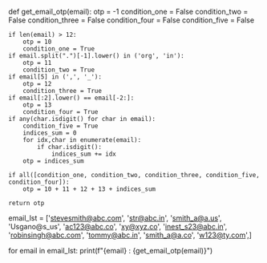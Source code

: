 def get_email_otp(email):
    otp = -1
    condition_one = False
    condition_two = False
    condition_three = False
    condition_four = False
    condition_five = False



    if len(email) > 12:
        otp = 10
        condition_one = True
    if email.split(".")[-1].lower() in ('org', 'in'):
        otp = 11
        condition_two = True
    if email[5] in (',', '_'):
        otp = 12
        condition_three = True
    if email[:2].lower() == email[-2:]:
        otp = 13
        condition_four = True
    if any(char.isdigit() for char in email):
        condition_five = True
        indices_sum = 0
        for idx,char in enumerate(email):
            if char.isdigit():
                indices_sum += idx
        otp = indices_sum

    if all([condition_one, condition_two, condition_three, condition_five, condition_four]):
        otp = 10 + 11 + 12 + 13 + indices_sum

    return otp

email_lst = ['stevesmith@abc.com',
             'str@abc.in',
             'smith_a@a.us',
             'Usgano@s_us',
             'ac123@abc.co',
             'xy@xyz.co',
             'inest_s23@abc.in',
             'robinsingh@abc.com',
             'tommy@abc.in',
             'smith_a@a.co',
             'w123@ty.com',]

for email in email_lst:
    print(f"{email} : {get_email_otp(email)}")
